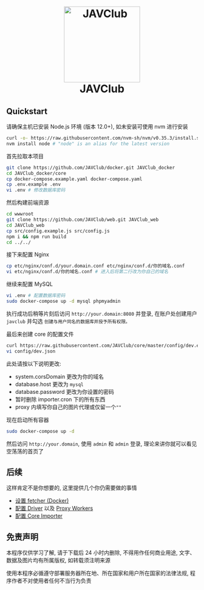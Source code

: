 <h1 align="center">
  <img src="https://github.com/JAVClub/core/raw/master/docs/logo.png" alt="JAVClub" width="200">
  <br>JAVClub</br>
</h1>

## Quickstart

请确保主机已安装 Node.js 环境 (版本 12.0+), 如未安装可使用 nvm 进行安装
```bash
curl -o- https://raw.githubusercontent.com/nvm-sh/nvm/v0.35.3/install.sh | bash
nvm install node # "node" is an alias for the latest version
```

首先拉取本项目
```bash
git clone https://github.com/JAVClub/docker.git JAVClub_docker
cd JAVClub_docker/core
cp docker-compose.example.yaml docker-compose.yaml
cp .env.example .env
vi .env # 修改数据库密码
```

然后构建前端资源
```bash
cd wwwroot
git clone https://github.com/JAVClub/web.git JAVClub_web
cd JAVClub_web
cp src/config.example.js src/config.js
npm i && npm run build
cd ../../
```

接下来配置 Nginx
```bash
cp etc/nginx/conf.d/your.domain.conf etc/nginx/conf.d/你的域名.conf
vi etc/nginx/conf.d/你的域名.conf # 进入后将第二行改为你自己的域名
```

继续来配置 MySQL
```bash
vi .env # 配置数据库密码
sudo docker-compose up -d mysql phpmyadmin
```
执行成功后稍等片刻后访问 `http://your.domain:8080` 并登录, 在账户处创建用户 `javclub` 并勾选 `创建与用户同名的数据库并授予所有权限。`

最后来创建 core 的配置文件
```bash
curl https://raw.githubusercontent.com/JAVClub/core/master/config/dev.example.json > config/dev.json
vi config/dev.json
```
此处请按以下说明更改:
- system.corsDomain 更改为你的域名
- database.host 更改为 `mysql`
- database.password 更改为你设置的密码
- 暂时删除 importer.cron 下的所有东西
- proxy 内填写你自己的图片代理或仅留一个`""`

现在启动所有容器
```bash
sudo docker-compose up -d
```
然后访问 `http://your.domain`, 使用 `admin` 和 `admin` 登录, 理论来讲你就可以看见空荡荡的首页了

## 后续
这样肯定不是你想要的, 这里提供几个你仍需要做的事情
- [设置 fetcher (Docker)](https://github.com/JAVClub/docker/tree/master/fetcher)
- [配置 Driver](https://github.com/JAVClub/core#配置文件) 以及 [Proxy Workers](https://github.com/JAVClub/workers)
- [配置 Core Importer](https://github.com/JAVClub/core#配置)

## 免责声明

本程序仅供学习了解, 请于下载后 24 小时内删除, 不得用作任何商业用途, 文字、数据及图片均有所属版权, 如转载须注明来源

使用本程序必循遵守部署服务器所在地、所在国家和用户所在国家的法律法规, 程序作者不对使用者任何不当行为负责

